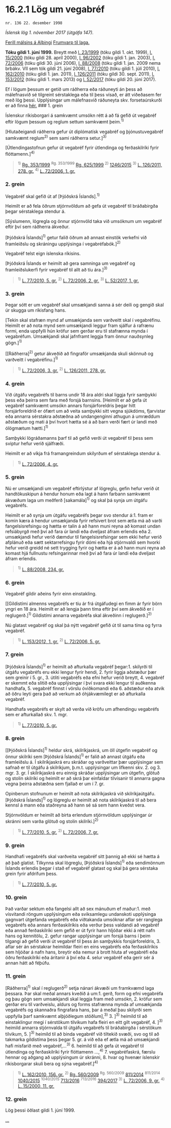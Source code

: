 # 16.2.1 Lög um vegabréf

`nr. 136 22. desember 1998`

_Íslensk lög 1. nóvember 2017 (útgáfa 147)._

[Ferill málsins á Alþingi](https://www.althingi.is/thingstorf/thingmalalistar-eftir-thingum/ferill/?ltg=123&mnr=231)
[Frumvarp til laga.](https://www.althingi.is/altext/123/s/0258.html)

**Tóku gildi 1. júní 1999.**
Breytt með
[l. 23/1999](https://althingi.is/altext/stjt/1999.023.html) (tóku gildi 1. okt. 1999),
[l. 15/2000](https://althingi.is/altext/stjt/2000.015.html) (tóku gildi 28. apríl 2000),
[l. 96/2002](https://althingi.is/altext/stjt/2002.096.html) (tóku gildi 1. jan. 2003),
[l. 72/2006](https://althingi.is/altext/stjt/2006.072.html) (tóku gildi 30. júní 2006),
[l. 88/2008](https://althingi.is/altext/stjt/2008.088.html) (tóku gildi 1. jan. 2009 nema brbákv. VII sem tók gildi 21. júní 2008),
[l. 77/2010](https://althingi.is/altext/stjt/2010.077.html) (tóku gildi 1. júlí 2010),
[l. 162/2010](https://althingi.is/altext/stjt/2010.162.html) (tóku gildi 1. jan. 2011),
[l. 126/2011](https://althingi.is/altext/stjt/2011.126.html) (tóku gildi 30. sept. 2011),
[l. 153/2012](https://althingi.is/altext/stjt/2012.153.html) (tóku gildi 1. mars 2013) og
[l. 52/2017](https://althingi.is/altext/stjt/2017.052.html) (tóku gildi 20. júní 2017).

Ef í lögum þessum er getið um ráðherra eða ráðuneyti án þess að málefnasvið sé tilgreint sérstaklega eða til þess vísað, er átt viðeðasem fer með lög þessi. Upplýsingar um málefnasvið ráðuneyta skv. forsetaúrskurði er að finna [hér.](2017015.md) ### 1. grein

Íslenskur ríkisborgari á samkvæmt umsókn rétt á að fá gefið út vegabréf eftir lögum þessum og reglum settum samkvæmt þeim.<sup>1)</sup> 

[Hlutaðeigandi ráðherra gefur út diplómatísk vegabréf og þjónustuvegabréf samkvæmt reglum<sup>2)</sup> sem sami ráðherra setur.]<sup>3)</sup> 

[Útlendingastofnun gefur út vegabréf fyrir útlendinga og ferðaskilríki fyrir flóttamenn.]<sup>4)</sup> 

> <sup>1)</sup> [Rg. 353/1999](https://althingi.ishttps://www.reglugerd.is/reglugerdir/allar/nr/353-1999) <sup>Rg. 353/1999</sup> [Rg. 625/1999](https://althingi.ishttps://www.reglugerd.is/reglugerdir/allar/nr/625-1999) <sup>2)</sup> [1246/2015](https://althingi.ishttps://www.reglugerd.is/reglugerdir/allar/nr/1246-2015) <sup>3)</sup> [L. 126/2011, 278. gr.](https://althingi.is/altext/stjt/2011.126.html) <sup>4)</sup> [L. 72/2006, 1. gr.](https://althingi.is/altext/stjt/2006.072.html)

### 2. grein

Vegabréf skal gefið út af [Þjóðskrá Íslands].<sup>1)</sup> 

Heimilt er að fela öðrum stjórnvöldum að gefa út vegabréf til bráðabirgða þegar sérstaklega stendur á.

[Sýslumenn, lögregla og önnur stjórnvöld taka við umsóknum um vegabréf eftir því sem ráðherra ákveður.

[Þjóðskrá Íslands]<sup>1)</sup> getur falið öðrum að annast einstök verkefni við framleiðslu og skráningu upplýsinga í vegabréfabók.]<sup>2)</sup> 

Vegabréf telst eign íslenska ríkisins.

[Þjóðskrá Íslands er heimilt að gera samninga um vegabréf og framleiðslukerfi fyrir vegabréf til allt að tíu ára.]<sup>3)</sup> 

> <sup>1)</sup> [L. 77/2010, 5. gr.](https://althingi.is/altext/stjt/2010.077.html#G5) <sup>2)</sup> [L. 72/2006, 2. gr.](https://althingi.is/altext/stjt/2006.072.html) <sup>3)</sup> [L. 52/2017, 1. gr.](https://althingi.is/altext/stjt/2017.052.html)

### 3. grein

Þegar sótt er um vegabréf skal umsækjandi sanna á sér deili og gengið skal úr skugga um ríkisfang hans.

[Tekin skal stafræn mynd af umsækjanda sem varðveitt skal í vegabréfinu. Heimilt er að nota mynd sem umsækjandi leggur fram sjálfur á rafrænu formi, enda uppfylli hún kröfur sem gerðar eru til stafrænna mynda í vegabréfum. Umsækjandi skal jafnframt leggja fram önnur nauðsynleg gögn.]<sup>1)</sup> 

[[Ráðherra]<sup>2)</sup> getur ákveðið að fingraför umsækjanda skuli skönnuð og varðveitt í vegabréfinu.]<sup>1)</sup> 

> <sup>1)</sup> [L. 72/2006, 3. gr.](https://althingi.is/altext/stjt/2006.072.html) <sup>2)</sup> [L. 126/2011, 278. gr.](https://althingi.is/altext/stjt/2011.126.html)

### 4. grein

Við útgáfu vegabréfs til barns undir 18 ára aldri skal liggja fyrir samþykki þess eða þeirra sem fara með forsjá barnsins. [Heimilt er að gefa út vegabréf samkvæmt umsókn annars forsjárforeldris þegar hitt forsjárforeldrið er ófært um að veita samþykki sitt vegna sjúkdóms, fjarvistar eða annarra sérstakra aðstæðna að undangenginni athugun á umræddum aðstæðum og mati á því hvort hætta sé á að barn verði fært úr landi með ólögmætum hætti.]<sup>1)</sup> 

Samþykki lögráðamanns þarf til að gefið verði út vegabréf til þess sem sviptur hefur verið sjálfræði.

Heimilt er að víkja frá framangreindum skilyrðum ef sérstaklega stendur á.

> <sup>1)</sup> [L. 72/2006, 4. gr.](https://althingi.is/altext/stjt/2006.072.html)

### 5. grein

Nú er umsækjandi um vegabréf eftirlýstur af lögreglu, gefin hefur verið út handtökuskipun á hendur honum eða lagt á hann farbann samkvæmt ákvæðum laga um meðferð [sakamála]<sup>1)</sup> og skal þá synja um útgáfu vegabréfs.

Heimilt er að synja um útgáfu vegabréfs þegar svo stendur á:1. fram er komin kæra á hendur umsækjanda fyrir refsivert brot sem ætla má að varði fangelsisrefsingu og hætta er talin á að hann muni reyna að komast undan refsiábyrgð með því að fara úr landi eða dveljast áfram erlendis eða
2. umsækjandi hefur verið dæmdur til fangelsisrefsingar sem ekki hefur verið afplánuð eða sætt sektarrefsingu fyrir dómi eða hjá stjórnvaldi sem hvorki hefur verið greidd né sett trygging fyrir og hætta er á að hann muni reyna að komast hjá fullnustu refsingarinnar með því að fara úr landi eða dveljast áfram erlendis.

> <sup>1)</sup> [L. 88/2008, 234. gr.](https://althingi.is/altext/stjt/2008.088.html#G234)

### 6. grein

Vegabréf gildir aðeins fyrir einn einstakling.

[[Gildistími almenns vegabréfs er tíu ár frá útgáfudegi en fimm ár fyrir börn yngri en 18 ára. Heimilt er að lengja þann tíma eftir því sem ákveðið er í reglugerð.]<sup>1)</sup> Gildistími annarra vegabréfa skal ákveðinn í reglugerð.]<sup>2)</sup> 

Nú glatast vegabréf og skal þá nýtt vegabréf gefið út til sama tíma og fyrra vegabréf.

> <sup>1)</sup> [L. 153/2012, 1. gr.](https://althingi.is/altext/stjt/2012.153.html) <sup>2)</sup> [L. 72/2006, 5. gr.](https://althingi.is/altext/stjt/2006.072.html)

### 7. grein

[Þjóðskrá Íslands]<sup>1)</sup> er heimilt að afturkalla vegabréf þegar:1. skilyrði til útgáfu vegabréfs eru ekki lengur fyrir hendi,
2. fyrir liggja aðstæður þær sem greinir í 5. gr.,
3. útliti vegabréfs eða efni hefur verið breytt,
4. vegabréf er skemmt eða slitið eða upplýsingar í því svara ekki lengur til auðkenna handhafa,
5. vegabréf finnst í vörslu óviðkomandi eða
6. aðstæður eða atvik að öðru leyti gera það að verkum að óhjákvæmilegt er að afturkalla vegabréf.

Handhafa vegabréfs er skylt að verða við kröfu um afhendingu vegabréfs sem er afturkallað skv. 1. mgr.

> <sup>1)</sup> [L. 77/2010, 5. gr.](https://althingi.is/altext/stjt/2010.077.html#G5)

### 8. grein

[[Þjóðskrá Íslands]<sup>1)</sup> heldur skrá, skilríkjaskrá, um öll útgefin vegabréf og önnur skilríki sem [Þjóðskrá Íslands]<sup>1)</sup> er falið að annast útgáfu eða framleiðslu á. Í skilríkjaskrá eru skráðar og varðveittar þær upplýsingar sem safnað er til útgáfu á skilríkjum, þ.m.t. upplýsingar um lífkenni skv. 2. og 3. mgr. 3. gr. Í skilríkjaskrá eru einnig skráðar upplýsingar um útgefin, glötuð og stolin skilríki og heimilt er að skrá þar einfaldar tilvísanir til annarra gagna vegna þeirra aðstæðna sem fjallað er um í 7. gr.

Opinberum stofnunum er heimilt að nota skilríkjaskrá við skilríkjaútgáfu. [Þjóðskrá Íslands]<sup>1)</sup> og lögreglu er heimilt að nota skilríkjaskrá til að bera kennsl á mann eða staðreyna að hann sé sá sem hann kveðst vera.

Stjórnvöldum er heimilt að birta erlendum stjórnvöldum upplýsingar úr skránni sem varða glötuð og stolin skilríki.]<sup>2)</sup> 

> <sup>1)</sup> [L. 77/2010, 5. gr.](https://althingi.is/altext/stjt/2010.077.html#G5) <sup>2)</sup> [L. 72/2006, 7. gr.](https://althingi.is/altext/stjt/2006.072.html)

### 9. grein

Handhafi vegabréfs skal varðveita vegabréf sitt þannig að ekki sé hætta á að það glatist. Tilkynna skal lögreglu, [Þjóðskrá Íslands]<sup>1)</sup> eða sendimönnum Íslands erlendis þegar í stað ef vegabréf glatast og skal þá gera sérstaka grein fyrir afdrifum þess.

> <sup>1)</sup> [L. 77/2010, 5. gr.](https://althingi.is/altext/stjt/2010.077.html#G5)

### 10. grein

Það varðar sektum eða fangelsi allt að sex mánuðum ef maður:1. með vísvitandi röngum upplýsingum eða sviksamlegu undanskoti upplýsinga gagnvart útgefanda vegabréfs eða viðtakanda umsóknar aflar sér ranglega vegabréfs eða annars ferðaskilríkis eða verður þess valdandi að vegabréf eða annað ferðaskilríki sem gefið er út fyrir hann hljóðar ekki á rétt nafn hans og kennitölu,
2. gefur rangar upplýsingar um forsjá barns í þeim tilgangi að gefið verði út vegabréf til þess án samþykkis forsjárforeldris,
3. aflar sér án sérstakrar heimildar fleiri en eins vegabréfs eða ferðaskilríkis sem hljóðar á nafn hans, breytir eða nemur á brott hluta af vegabréfi eða öðru ferðaskilríki eða áritanir á því eða
4. selur vegabréf eða gerir sér á annan hátt að féþúfu.

### 11. grein

[Ráðherra]<sup>1)</sup> skal í reglugerð<sup>2)</sup> setja nánari ákvæði um framkvæmd laga þessara. Þar skal meðal annars kveðið á um:1. gerð, form og efni vegabréfa og þau gögn sem umsækjandi skal leggja fram með umsókn,
2. kröfur sem gerðar eru til varðveislu, aldurs og forms stafrænna mynda af umsækjanda vegabréfs og skannaðra fingrafara hans, þar á meðal þau skilyrði sem uppfylla þarf samkvæmt alþjóðlegum stöðlum],<sup>3)</sup> 
3. ]<sup>3)</sup> heimild til að einstaklingur megi í sérstökum tilvikum hafa fleiri en eitt gilt vegabréf,
4. ]<sup>3)</sup> heimild annarra stjórnvalda til útgáfu vegabréfs til bráðabirgða í sérstökum tilvikum,
5. ]<sup>3)</sup> heimild til að binda vegabréf við tiltekið svæði, svo og til að takmarka gildistíma þess þegar 5. gr. á við eða ef ætla má að umsækjandi hafi misfarið með vegabréf,…<sup>3)</sup> 
6. heimild til að gefa út vegabréf til útlendinga og ferðaskilríki fyrir flóttamenn …,<sup>4)</sup> 
7. vegabréfaskrá, færslu hennar og aðgang að upplýsingum úr skránni,
8. hvar og hvenær íslenskir ríkisborgarar skuli bera og sýna vegabréf.]<sup>4)</sup> 

> <sup>1)</sup> [L. 162/2010, 156. gr.](https://althingi.is/altext/stjt/2010.162.html) <sup>2)</sup> [Rg. 560/2009](https://althingi.ishttps://www.reglugerd.is/reglugerdir/allar/nr/560-2009) <sup>Rg. 560/2009</sup> [811/2014](https://althingi.ishttps://www.reglugerd.is/reglugerdir/allar/nr/811-2014) <sup>811/2014</sup> [1040/2015](https://althingi.ishttps://www.reglugerd.is/reglugerdir/allar/nr/1040-2015) <sup>1040/2015</sup> [713/2016](https://althingi.ishttps://www.reglugerd.is/reglugerdir/allar/nr/713-2016) <sup>713/2016</sup> [394/2017](https://althingi.ishttps://www.reglugerd.is/reglugerdir/allar/nr/394-2017) <sup>3)</sup> [L. 72/2006, 9. gr.](https://althingi.is/altext/stjt/2006.072.html) <sup>4)</sup> [L. 15/2000, 11. gr.](https://althingi.is/altext/stjt/2000.015.html)

### 12. grein

Lög þessi öðlast gildi 1. júní 1999.

[…](https://www.althingi.is/lagasafn/leidbeiningar/)
